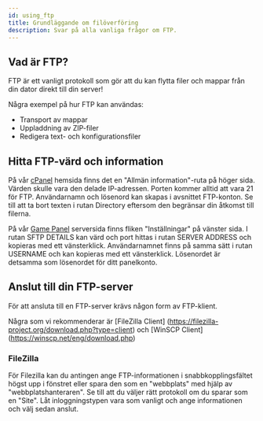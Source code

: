 ```yaml
---
id: using_ftp
title: Grundläggande om filöverföring
description: Svar på alla vanliga frågor om FTP.
---
```


## Vad är FTP?

FTP är ett vanligt protokoll som gör att du kan flytta filer och mappar från din dator direkt till din server!

Några exempel på hur FTP kan användas:

- Transport av mappar
- Uppladdning av ZIP-filer
- Redigera text- och konfigurationsfiler

## Hitta FTP-värd och information

På vår [cPanel](https://hrzn.link/cpanel) hemsida finns det en "Allmän information"-ruta på höger sida.
Värden skulle vara den delade IP-adressen.
Porten kommer alltid att vara 21 för FTP.
Användarnamn och lösenord kan skapas i avsnittet FTP-konton.
Se till att ta bort texten i rutan Directory eftersom den begränsar din åtkomst till filerna.

På vår [Game Panel](https://hrzn.link/panel) serversida finns fliken "Inställningar" på vänster sida.
I rutan SFTP DETAILS kan värd och port hittas i rutan SERVER ADDRESS och kopieras med ett vänsterklick.
Användarnamnet finns på samma sätt i rutan USERNAME och kan kopieras med ett vänsterklick.
Lösenordet är detsamma som lösenordet för ditt panelkonto.

## Anslut till din FTP-server

För att ansluta till en FTP-server krävs någon form av FTP-klient.

Några som vi rekommenderar är [FileZilla Client] (https://filezilla-project.org/download.php?type=client) och [WinSCP Client] (https://winscp.net/eng/download.php)

### FileZilla

För Filezilla kan du antingen ange FTP-informationen i snabbkopplingsfältet högst upp i fönstret eller spara den som en "webbplats" med hjälp av "webbplatshanteraren".
Se till att du väljer rätt protokoll om du sparar som en "Site".
Låt inloggningstypen vara som vanligt och ange informationen och välj sedan anslut.
